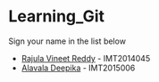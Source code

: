 # Learning_Git

Sign your name in the list below

- [Rajula Vineet Reddy](http://github.com/rajula96reddy/) - IMT2014045
- [Alavala Deepika](https://github.com/alavaladeepika) - IMT2015006
